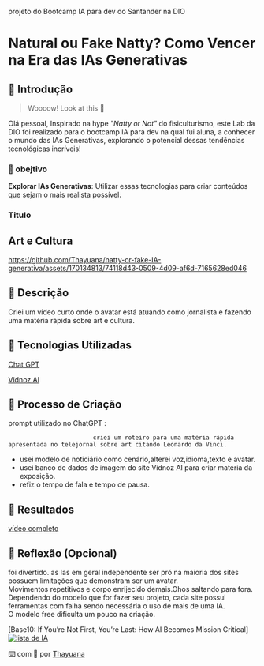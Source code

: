 projeto do Bootcamp IA para dev do Santander na DIO  

  # Natural ou Fake Natty? Como Vencer na Era das IAs Generativas

## 🚀 Introdução

> Woooow! Look at this 👀

Olá pessoal,  Inspirado na hype _"Natty or Not"_ do fisiculturismo, este Lab da DIO foi realizado para o bootcamp IA para dev na qual fui aluna, a conhecer o mundo das IAs Generativas, explorando o potencial dessas tendências tecnológicas incríveis!

### 🎯 obejtivo   

**Explorar IAs Generativas**: Utilizar essas tecnologias para criar conteúdos que sejam o mais realista possível. 
   
### Titulo  
## Art e Cultura    

https://github.com/Thayuana/natty-or-fake-IA-generativa/assets/170134813/74118d43-0509-4d09-af6d-7165628ed046

        

## 📒 Descrição
Criei um vídeo curto onde o avatar está atuando como jornalista e fazendo uma matéria rápida sobre art e cultura.

## 🤖 Tecnologias Utilizadas
[Chat GPT](https://chatgpt.com/)  

[Vidnoz AI](https://aiapp-pt.vidnoz.com/)

## 🧐 Processo de Criação
prompt utilizado no ChatGPT :  

                            criei um roteiro para uma matéria rápida apresentada no telejornal sobre art citando Leonardo da Vinci.  
                            
* usei modelo de noticiário como cenário,alterei voz,idioma,texto e avatar.             
* usei banco de dados de imagem do site Vidnoz AI para criar matéria da exposição.  
* refiz o tempo de fala e tempo de pausa.                              
                            
                             

## 🚀 Resultados  
[vídeo completo](https://youtu.be/g3ZEsClzGL4)

## 💭 Reflexão (Opcional)  
foi divertido.
as Ias em geral independente ser pró na maioria dos sites possuem limitações que demonstram ser um avatar.  
Movimentos repetitivos e corpo enrijecido demais.Ohos saltando para fora.
Dependendo do modelo que for fazer seu projeto, cada site possui ferramentas com falha sendo necessária o uso de mais de uma IA.  
O modelo free dificulta um pouco na criação.  


[Base10: If You’re Not First, You’re Last: How AI Becomes Mission Critical][![lista de IA](https://github.com/Thayuana/natty-or-fake-IA-generativa/assets/170134813/c9ecf0aa-9c3f-492e-9102-0ab330fa76fb)
]( https://base10.vc/post/generative-ai-mission-critical/)


⌨️ com 💜 por [Thayuana](www.linkedin.com/in/thayuanatrindade)
